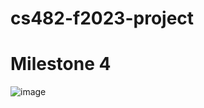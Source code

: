 # cs482-f2023-project
# Milestone 4
![image](https://github.com/gabrielpnjit/cs482-f2023-project/assets/90277223/5170c982-cf6a-46b7-8cf0-5ae04c61eb16)
